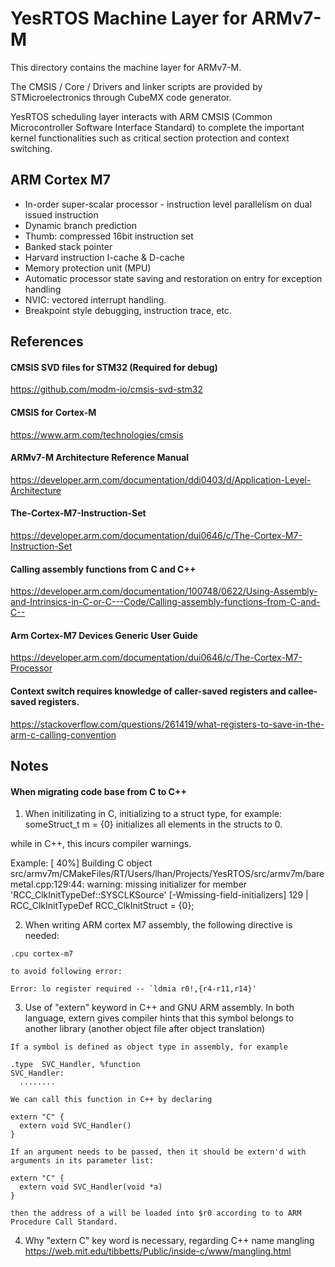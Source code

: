 # YesRTOS Machine Layer for ARMv7-M

This directory contains the machine layer for ARMv7-M.

The CMSIS / Core / Drivers and linker scripts are provided by STMicroelectronics through CubeMX code generator.

YesRTOS scheduling layer interacts with ARM CMSIS (Common Microcontroller Software Interface Standard) to complete the important kernel functionalities such as critical section protection and context switching.

## ARM Cortex M7
* In-order super-scalar processor - instruction level parallelism on dual issued instruction
* Dynamic branch prediction
* Thumb: compressed 16bit instruction set
* Banked stack pointer
* Harvard instruction I-cache & D-cache
* Memory protection unit (MPU)
* Automatic processor state saving and restoration on entry for exception handling
* NVIC: vectored interrupt handling.
* Breakpoint style debugging, instruction trace, etc.

## References

#### CMSIS SVD files for STM32 (Required for debug)
  https://github.com/modm-io/cmsis-svd-stm32

#### CMSIS for Cortex-M
  https://www.arm.com/technologies/cmsis

#### ARMv7-M Architecture Reference Manual
  https://developer.arm.com/documentation/ddi0403/d/Application-Level-Architecture

#### The-Cortex-M7-Instruction-Set
  https://developer.arm.com/documentation/dui0646/c/The-Cortex-M7-Instruction-Set

#### Calling assembly functions from C and C++
  https://developer.arm.com/documentation/100748/0622/Using-Assembly-and-Intrinsics-in-C-or-C---Code/Calling-assembly-functions-from-C-and-C--

#### Arm Cortex-M7 Devices Generic User Guide
  https://developer.arm.com/documentation/dui0646/c/The-Cortex-M7-Processor

#### Context switch requires knowledge of caller-saved registers and callee-saved registers.
  https://stackoverflow.com/questions/261419/what-registers-to-save-in-the-arm-c-calling-convention

## Notes

#### When migrating code base from C to C++
  1. When initilizating in C, initializing to a struct type, for example:
      someStruct_t m = {0} initializes all elements in the structs to 0.

  while in C++, this incurs compiler warnings.

  Example:
  [ 40%] Building C object src/armv7m/CMakeFiles/RT/Users/lhan/Projects/YesRTOS/src/armv7m/baremetal.cpp:129:44: warning: missing initializer for member 'RCC_ClkInitTypeDef::SYSCLKSource' [-Wmissing-field-initializers]
  129 |   RCC_ClkInitTypeDef RCC_ClkInitStruct = {0};

  2. When writing ARM cortex M7 assembly, the following directive is needed:

    .cpu cortex-m7

    to avoid following error:

    Error: lo register required -- `ldmia r0!,{r4-r11,r14}'

  3. Use of "extern" keyword in C++ and GNU ARM assembly.
    In both language, extern gives compiler hints that this symbol belongs to another library (another object file after object translation)

    If a symbol is defined as object type in assembly, for example

    .type  SVC_Handler, %function
    SVC_Handler:
      ........

    We can call this function in C++ by declaring

    extern "C" {
      extern void SVC_Handler()
    }

    If an argument needs to be passed, then it should be extern'd with arguments in its parameter list:

    extern "C" {
      extern void SVC_Handler(void *a)
    }

    then the address of a will be loaded into $r0 according to to ARM Procedure Call Standard.

  4. Why "extern C" key word is necessary, regarding C++ name mangling
      https://web.mit.edu/tibbetts/Public/inside-c/www/mangling.html

